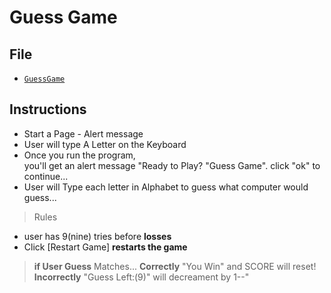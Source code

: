 # Guess Game

## File

* [`GuessGame`](\guessGame.html)

## Instructions
* Start a Page - Alert message
* User will type A Letter on the Keyboard
* Once you run the program,  
  you'll get an alert message "Ready to Play? "Guess Game". click "ok" to continue...
* User will Type each letter in Alphabet to guess what computer would guess...  

 > Rules

- user has 9(nine) tries before **losses**
- Click [Restart Game] **restarts the game**

> **if User Guess**  Matches... 
        **Correctly** "You Win" and SCORE will reset!
        **Incorrectly** "Guess Left:(9)" will decreament by 1--"       



